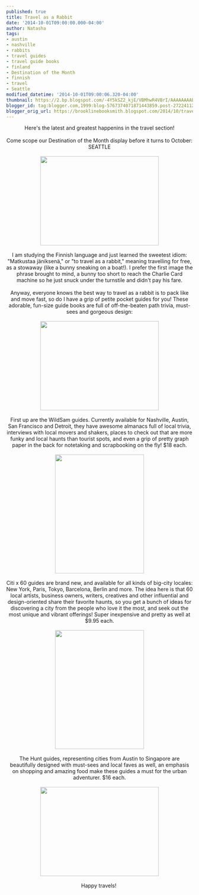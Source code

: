 ```yaml
---
published: true
title: Travel as a Rabbit
date: '2014-10-01T09:00:00.000-04:00'
author: Natasha
tags:
- austin
- nashville
- rabbits
- travel guides
- travel guide books
- finland
- Destination of the Month
- finnish
- travel
- Seattle
modified_datetime: '2014-10-01T09:00:06.320-04:00'
thumbnail: https://2.bp.blogspot.com/-4Y5kSZ2_kjE/VBMhwR4VBrI/AAAAAAAABvg/I9kNUMTb3Aw/s72-c/Photo%2BSep%2B12%2C%2B12%2B07%2B54.jpg
blogger_id: tag:blogger.com,1999:blog-5767374071871443859.post-2722411298142363123
blogger_orig_url: https://brooklinebooksmith.blogspot.com/2014/10/travel-as-rabbit.html
---
```


<div class="separator" style="clear: both; text-align: center;">Here's the latest and greatest happenins in the travel section!</div><div class="separator" style="clear: both; text-align: center;"><br /></div><div class="separator" style="clear: both; text-align: center;">Come scope our Destination of the Month display before it turns to October: SEATTLE</div><div class="separator" style="clear: both; text-align: center;"><br /></div><div class="separator" style="clear: both; text-align: center;"><a href="https://2.bp.blogspot.com/-4Y5kSZ2_kjE/VBMhwR4VBrI/AAAAAAAABvg/I9kNUMTb3Aw/s1600/Photo%2BSep%2B12%2C%2B12%2B07%2B54.jpg" imageanchor="1" style="margin-left: 1em; margin-right: 1em;"><img border="0" src="https://2.bp.blogspot.com/-4Y5kSZ2_kjE/VBMhwR4VBrI/AAAAAAAABvg/I9kNUMTb3Aw/s1600/Photo%2BSep%2B12%2C%2B12%2B07%2B54.jpg" height="240" width="320" /></a></div><br /><div style="text-align: center;">I am studying the Finnish language and just learned the sweetest idiom: "Matkustaa jäniksenä," or "to travel as a rabbit," meaning travelling for free, as a stowaway (like a bunny sneaking on a boat!). I prefer the first image the phrase brought to mind, a bunny too short to reach the Charlie Card machine so he just snuck under the turnstile and didn't pay his fare.<br /><br />Anyway, everyone knows the best way to travel as a rabbit is to pack like and move fast, so do I have a grip of petite pocket guides for you! These adorable, fun-size guide books are full of off-the-beaten path trivia, must-sees and gorgeous design:</div><div style="text-align: center;"><br /></div><div class="separator" style="clear: both; text-align: center;"><a href="https://2.bp.blogspot.com/-wD_3GNQ4ftA/VChKM24eMuI/AAAAAAAAByU/mma1lChA6eM/s1600/guides.jpg" imageanchor="1" style="margin-left: 1em; margin-right: 1em;"><img border="0" src="https://2.bp.blogspot.com/-wD_3GNQ4ftA/VChKM24eMuI/AAAAAAAAByU/mma1lChA6eM/s1600/guides.jpg" height="240" width="320" /></a></div><div style="text-align: center;"><br /></div><div style="text-align: center;">First up are the WildSam guides. Currently available for Nashville, Austin, San Francisco and Detroit, they have awesome almanacs full of local trivia, interviews with local movers and shakers, places to check out that are more funky and local haunts than tourist spots, and even a grip of pretty graph paper in the back for notetaking and scrapbooking on the fly! $18 each.</div><div style="text-align: center;"><br /></div><div class="separator" style="clear: both; text-align: center;"><a href="https://3.bp.blogspot.com/-Iz-jUM8RYQg/VBMhxES95WI/AAAAAAAABvo/mk4h0l1013c/s1600/Photo%2BSep%2B12%2C%2B12%2B12%2B10.jpg" imageanchor="1" style="margin-left: 1em; margin-right: 1em;"><img border="0" src="https://3.bp.blogspot.com/-Iz-jUM8RYQg/VBMhxES95WI/AAAAAAAABvo/mk4h0l1013c/s1600/Photo%2BSep%2B12%2C%2B12%2B12%2B10.jpg" height="320" width="240" /></a></div><div class="separator" style="clear: both; text-align: center;"><br /></div><div class="separator" style="clear: both; text-align: center;">Citi x 60 guides are brand new, and available for all kinds of big-city locales: New York, Paris, Tokyo, Barcelona, Berlin and more. The idea here is that 60 local artists, business owners, writers, creatives and other influential and design-oriented share their favorite haunts, so you get a bunch of ideas for discovering a city from the people who love it the most, and seek out the most unique and vibrant offerings! Super inexpensive and pretty as well at $9.95 each.</div><br /><div class="separator" style="clear: both; text-align: center;"><a href="https://1.bp.blogspot.com/-6Smg4R2NVqk/VBMh1sFdGBI/AAAAAAAABv4/o88eh5txx-k/s1600/Photo%2BSep%2B12%2C%2B12%2B12%2B27.jpg" imageanchor="1" style="margin-left: 1em; margin-right: 1em;"><img border="0" src="https://1.bp.blogspot.com/-6Smg4R2NVqk/VBMh1sFdGBI/AAAAAAAABv4/o88eh5txx-k/s1600/Photo%2BSep%2B12%2C%2B12%2B12%2B27.jpg" height="320" width="240" /></a></div><div class="separator" style="clear: both; text-align: center;"><br /></div><div class="separator" style="clear: both; text-align: center;">The Hunt guides, representing cities from Austin to Singapore are beautifully designed with must-sees and local faves as well, an emphasis on shopping and amazing food make these guides a must for the urban adventurer. $16 each.</div><br /><div class="separator" style="clear: both; text-align: center;"><a href="https://4.bp.blogspot.com/-U9S79j0VTBE/VBMh4FxfS-I/AAAAAAAABwA/1mSsLOYnfZM/s1600/Photo%2BSep%2B12%2C%2B12%2B12%2B51.jpg" imageanchor="1" style="margin-left: 1em; margin-right: 1em;"><img border="0" src="https://4.bp.blogspot.com/-U9S79j0VTBE/VBMh4FxfS-I/AAAAAAAABwA/1mSsLOYnfZM/s1600/Photo%2BSep%2B12%2C%2B12%2B12%2B51.jpg" height="240" width="320" /></a></div><div class="separator" style="clear: both; text-align: center;"><br /></div><div class="separator" style="clear: both; text-align: center;">Happy travels!&nbsp;</div><br />